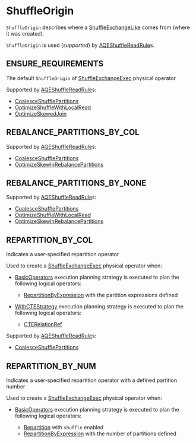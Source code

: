 # ShuffleOrigin

`ShuffleOrigin` describes where a [ShuffleExchangeLike](ShuffleExchangeLike.md#shuffleOrigin) comes from (where it was created).

`ShuffleOrigin` is used (_supported_) by [AQEShuffleReadRule](../adaptive-query-execution/AQEShuffleReadRule.md#supportedShuffleOrigins)s.

## <span id="ENSURE_REQUIREMENTS"> ENSURE_REQUIREMENTS

The default `ShuffleOrigin` of [ShuffleExchangeExec](ShuffleExchangeExec.md#shuffleOrigin) physical operator

Supported by [AQEShuffleReadRule](../adaptive-query-execution/AQEShuffleReadRule.md#supportedShuffleOrigins)s:

* [CoalesceShufflePartitions](../adaptive-query-execution/CoalesceShufflePartitions.md)
* [OptimizeShuffleWithLocalRead](../adaptive-query-execution/OptimizeShuffleWithLocalRead.md)
* [OptimizeSkewedJoin](../adaptive-query-execution/OptimizeSkewedJoin.md)

## <span id="REBALANCE_PARTITIONS_BY_COL"> REBALANCE_PARTITIONS_BY_COL

Supported by [AQEShuffleReadRule](../adaptive-query-execution/AQEShuffleReadRule.md#supportedShuffleOrigins)s:

* [CoalesceShufflePartitions](../adaptive-query-execution/CoalesceShufflePartitions.md)
* [OptimizeSkewInRebalancePartitions](../adaptive-query-execution/OptimizeSkewInRebalancePartitions.md)

## <span id="REBALANCE_PARTITIONS_BY_NONE"> REBALANCE_PARTITIONS_BY_NONE

Supported by [AQEShuffleReadRule](../adaptive-query-execution/AQEShuffleReadRule.md#supportedShuffleOrigins)s:

* [CoalesceShufflePartitions](../adaptive-query-execution/CoalesceShufflePartitions.md)
* [OptimizeShuffleWithLocalRead](../adaptive-query-execution/OptimizeShuffleWithLocalRead.md)
* [OptimizeSkewInRebalancePartitions](../adaptive-query-execution/OptimizeSkewInRebalancePartitions.md)

## <span id="REPARTITION_BY_COL"> REPARTITION_BY_COL

Indicates a user-specified repartition operator

Used to create a [ShuffleExchangeExec](ShuffleExchangeExec.md) physical operator when:

* [BasicOperators](../execution-planning-strategies/BasicOperators.md) execution planning strategy is executed to plan the following logical operators:

    * [RepartitionByExpression](../logical-operators/RepartitionOperation.md#RepartitionByExpression) with the partition expressions defined

* [WithCTEStrategy](../execution-planning-strategies/WithCTEStrategy.md) execution planning strategy is executed to plan the following logical operators:

    * [CTERelationRef](../logical-operators/CTERelationRef.md)

Supported by [AQEShuffleReadRule](../adaptive-query-execution/AQEShuffleReadRule.md#supportedShuffleOrigins)s:

* [CoalesceShufflePartitions](../adaptive-query-execution/CoalesceShufflePartitions.md)

## <span id="REPARTITION_BY_NUM"> REPARTITION_BY_NUM

Indicates a user-specified repartition operator with a defined partition number

Used to create a [ShuffleExchangeExec](ShuffleExchangeExec.md) physical operator when:

* [BasicOperators](../execution-planning-strategies/BasicOperators.md) execution planning strategy is executed to plan the following logical operators:

    * [Repartition](../logical-operators/RepartitionOperation.md#Repartition) with `shuffle` enabled
    * [RepartitionByExpression](../logical-operators/RepartitionOperation.md#RepartitionByExpression) with the number of partitions defined
